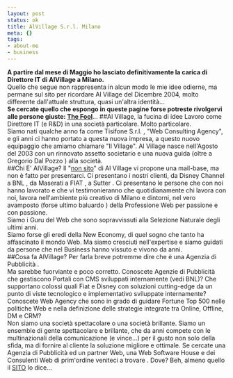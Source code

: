 ```yaml
--- 
layout: post
status: ok
title: AlVillage S.r.l. Milano
meta: {}
tags:
- about-me
- business
---
```

**A partire dal mese di Maggio ho lasciato definitivamente la carica di Direttore IT di AlVillage a Milano.**  
Quello che segue non rappresenta in alcun modo le mie idee odierne, ma permane sul sito per ricordare Al Village del Dicembre 2004, molto differente dall'attuale struttura, quasi un'altra identità...  
**Se cercate quello che espongo in queste pagine forse potreste rivolgervi alle persone giuste: [The Fool](http://thefool.it)**...
##Al Village, la fucina di idee
Lavoro come Direttore IT (e R&D) in una società particolare. Molto particolare.  
Siamo nati qualche anno fa come Tisifone S.r.l. , "Web Consulting Agency", e gli anni ci hanno portato a questa nuova impresa, a questo nuovo equipaggio che amiamo chiamare "Il Village". Al Village nasce nell'Agosto del 2003 con un rinnovato assetto societario e una nuova guida (oltre a Gregorio Dal Pozzo ) alla società.  
##Chi E' AlVillage?
Il "[non sito](http://www.alvillage.com)" di Al Village vi propone una mail-base, ma non è fatto per presentarci. Ci presentano i nostri clienti, da Disney Channel a BNL , da Maserati a FIAT , a Sutter . Ci presentano le persone che con noi hanno lavorato e che vi testimonieranno che quotidianamente chi lavora con noi, lavora nell'ambiente più creativo di Milano e dintorni, nel vero avamposto (forse ultimo baluardo ) della Professione Web per passione e con passione.  
Siamo i Guru del Web che sono sopravvissuti alla Selezione Naturale degli ultimi anni.  
Siamo forse gli eredi della New Economy, di quel sogno che tanto ha affascinato il mondo Web. Ma siamo cresciuti nell'expertise e siamo guidati da persone che nel Business hanno vissuto e vivono da anni.  
##Cosa fa AlVillage?
Per farla breve potremme dire che è una Agenzia di Pubblicità .  
Ma sarebbe fuorviante e poco corretto. Conoscete Agenzie di Pubblicità che gestiscono Portali con CMS sviluppati internamente (vedi BNL)? Che supportano colossi quali Fiat e Disney con soluzioni cutting-edge da un punto di viste tecnologico e implementativo sviluppate internamente?
Conoscete Web Agency che sono in grado di guidare Fortune Top 500 nelle politiche Web e nella definizione delle strategie integrate tra Online, Offline, DM e CRM?  
Non siamo una società spettacolare o una società brillante. Siamo un ensemble di gente spettacolare e brillante, che da anni compete con le multinazionali della comunicazione (e vince...) per il gusto non solo della sfida, ma di fornire al cliente la soluzione migliore e ottimale. Se cercate una Agenzia di Pubblicità ed un partner Web, una Web Software House e dei Consulenti Web di prim'ordine veniteci a trovare . Dove? Beh, almeno quello il [SITO](http://www.alvillage.com) lo dice...    

